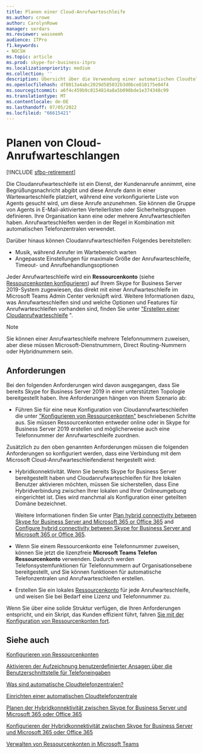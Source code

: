 ```yaml
---
title: Planen einer Cloud-Anrufwarteschleife
ms.author: crowe
author: CarolynRowe
manager: serdars
ms.reviewer: wasseemh
audience: ITPro
f1.keywords:
- NOCSH
ms.topic: article
ms.prod: skype-for-business-itpro
ms.localizationpriority: medium
ms.collection: ''
description: Übersicht über die Verwendung einer automatischen Cloudtelefonzentrale mit Skype for Business Server 2019.
ms.openlocfilehash: df8013a4abc2029d585032b3d0bce810175e04f4
ms.sourcegitcommit: a6f4c459b9c8154814a8a5b098bde1e374348c99
ms.translationtype: MT
ms.contentlocale: de-DE
ms.lasthandoff: 07/05/2022
ms.locfileid: "66615421"
---
```

# <a name="plan-cloud-call-queues"></a>Planen von Cloud-Anrufwarteschlangen

[!INCLUDE [sfbo-retirement](../../Hub/includes/sfbo-retirement.md)]

Die Cloudanrufwarteschleife ist ein Dienst, der Kundenanrufe annimmt, eine Begrüßungsnachricht abgibt und diese Anrufe dann in einer Wartewarteschleife platziert, während eine vorkonfigurierte Liste von Agents gesucht wird, um diese Anrufe anzunehmen. Sie können die Gruppe von Agents in E-Mail-aktivierten Verteilerlisten oder Sicherheitsgruppen definieren. Ihre Organisation kann eine oder mehrere Anrufwarteschleifen haben. Anrufwarteschleifen werden in der Regel in Kombination mit automatischen Telefonzentralen verwendet.

Darüber hinaus können Cloudanrufwarteschleifen Folgendes bereitstellen:

- Musik, während Anrufer im Wartebereich warten
- Angepasste Einstellungen für maximale Größe der Anrufwarteschleife, Timeout- und Anrufbehandlungsoptionen

Jeder Anrufwarteschleife wird ein **Ressourcenkonto** (siehe [Ressourcenkonten konfigurieren](configure-onprem-ra.md)) auf Ihrem Skype for Business Server 2019-System zugewiesen, das direkt mit einer Anrufwarteschleife im Microsoft Teams Admin Center verknüpft wird. Weitere Informationen dazu, was Anrufwarteschleifen sind und welche Optionen und Features für Anrufwarteschleifen vorhanden sind, finden Sie unter ["Erstellen einer Cloudanrufwarteschleife](/MicrosoftTeams/create-a-phone-system-call-queue) ".

> [!NOTE]
> Sie können einer Anrufwarteschleife mehrere Telefonnummern zuweisen, aber diese müssen Microsoft-Dienstnummern, Direct Routing-Nummern oder Hybridnummern sein.

## <a name="requirements"></a>Anforderungen

Bei den folgenden Anforderungen wird davon ausgegangen, dass Sie bereits Skype for Business Server 2019 in einer unterstützten Topologie bereitgestellt haben.  Ihre Anforderungen hängen von Ihrem Szenario ab:

- Führen Sie für eine neue Konfiguration von Cloudanrufwarteschleifen die unter ["Konfigurieren von Ressourcenkonten"](configure-onprem-ra.md) beschriebenen Schritte aus. Sie müssen Ressourcenkonten entweder online oder in Skype for Business Server 2019 erstellen und möglicherweise auch eine Telefonnummer der Anrufwarteschleife zuordnen.

Zusätzlich zu den oben genannten Anforderungen müssen die folgenden Anforderungen so konfiguriert werden, dass eine Verbindung mit dem Microsoft Cloud-Anrufwarteschleifendienst hergestellt wird:

- Hybridkonnektivität. Wenn Sie bereits Skype for Business Server bereitgestellt haben und Cloudanrufwarteschleifen für Ihre lokalen Benutzer aktivieren möchten, müssen Sie sicherstellen, dass Eine Hybridverbindung zwischen Ihrer lokalen und Ihrer Onlineumgebung eingerichtet ist. Dies wird manchmal als Konfiguration einer geteilten Domäne bezeichnet.

   Weitere Informationen finden Sie unter [Plan hybrid connectivity between Skype for Business Server and Microsoft 365 or Office 365](plan-hybrid-connectivity.md) and [Configure hybrid connectivity between Skype for Business Server and Microsoft 365 or Office 365](configure-hybrid-connectivity.md).

- Wenn Sie einem Ressourcenkonto eine Telefonnummer zuweisen, können Sie jetzt die lizenzfreie **Microsoft Teams Telefon Ressourcenkonto** verwenden. Dadurch werden Telefonsystemfunktionen für Telefonnummern auf Organisationsebene bereitgestellt, und Sie können funktionen für automatische Telefonzentralen und Anrufwarteschleifen erstellen.

- Erstellen Sie ein lokales [Ressourcenkonto](configure-onprem-ra.md) für jede Anrufwarteschleife, und weisen Sie bei Bedarf eine Lizenz und Telefonnummer zu.  

Wenn Sie über eine solide Struktur verfügen, die Ihren Anforderungen entspricht, und ein Skript, das Kunden effizient führt, fahren  [Sie mit der Konfiguration von Ressourcenkonten fort](configure-onprem-ra.md).

## <a name="see-also"></a>Siehe auch

[Konfigurieren von Ressourcenkonten](configure-onprem-ra.md)

[Aktivieren der Aufzeichnung benutzerdefinierter Ansagen über die Benutzerschnittstelle für Telefoneingaben](/exchange/voice-mail-unified-messaging/greetings-announcements-menus-and-prompts/enable-custom-prompt-recording)

[Was sind automatische Cloudtelefonzentralen?](/SkypeForBusiness/what-is-phone-system-in-office-365/what-are-phone-system-auto-attendants)

[Einrichten einer automatischen Cloudtelefonzentrale](/MicrosoftTeams/create-a-phone-system-auto-attendant)

[Planen der Hybridkonnektivität zwischen Skype for Business Server und Microsoft 365 oder Office 365](plan-hybrid-connectivity.md)

[Konfigurieren der Hybridkonnektivität zwischen Skype for Business Server und Microsoft 365 oder Office 365](configure-hybrid-connectivity.md)

[Verwalten von Ressourcenkonten in Microsoft Teams](/MicrosoftTeams/manage-resource-accounts)